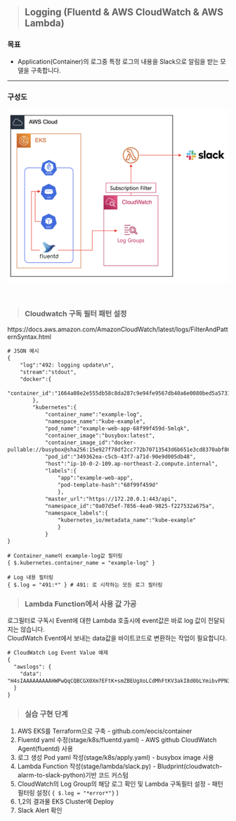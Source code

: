 > ## Logging (Fluentd & AWS CloudWatch & AWS Lambda)

### 목표
- Application(Container)의 로그중 특정 로그의 내용을 Slack으로 알림을 받는 모델을 구축합니다.
---

### 구성도
![image ALL](./src/model.png)

<br>

> ### Cloudwatch 구독 필터 패턴 설정
<link>https://docs.aws.amazon.com/AmazonCloudWatch/latest/logs/FilterAndPatternSyntax.html</link>

```
# JSON 예시
{
    "log":"492: logging update\n",
    "stream":"stdout",
    "docker":{
        "container_id":"1664a08e2e555db58c8da287c9e94fe9567db40a6e0080bed5a573122e374fc4"
        },
        "kubernetes":{
            "container_name":"example-log",
            "namespace_name":"kube-example",
            "pod_name":"example-web-app-68f99f459d-5mlqk",
            "container_image":"busybox:latest",
            "container_image_id":"docker-pullable://busybox@sha256:15e927f78df2cc772b70713543d6b651e3cd8370abf86b2ea4644a9fba21107f",
            "pod_id":"349362ea-c5cb-43f7-a71d-90e9d005db48",
            "host":"ip-10-0-2-109.ap-northeast-2.compute.internal",
            "labels":{
                "app":"example-web-app",
                "pod-template-hash":"68f99f459d"
                },
            "master_url":"https://172.20.0.1:443/api",
            "namespace_id":"0a07d5ef-7856-4ea0-9825-f227532a675a",
            "namespace_labels":{
                "kubernetes_io/metadata_name":"kube-example"
                }
            }
}

# Container_name이 example-log값 필터링
{ $.kubernetes.container_name = "example-log" }

# Log 내용 필터링
{ $.log = "491:*" } # 491: 로 시작하는 모든 로그 필터링
```

> ### Lambda Function에서 사용 값 가공

로그필터로 구독시 Event에 대한 Lambda 호출시에 event값은 바로 log 값이 전달되지는 않습니다.  
CloudWatch Event에서 보내는 data값을 바이트코드로 변환하는 작업이 필요합니다.

```
# CloudWatch Log Event Value 예제
{
  "awslogs": {
    "data": "H4sIAAAAAAAAAHWPwQqCQBCGX0Xm7EFtK+smZBEUgXoLCdMhFtKV3akI8d0bLYmibvPPN3wz00CJxmQnTO41whwWQRIctmEcB6sQbFC3CjW3XW8kxpOpP+OC22d1Wml1qZkQGtoMsScxaczKN3plG8zlaHIta5KqWsozoTYw3/djzwhpLwivWFGHGpAFe7DL68JlBUk+l7KSN7tCOEJ4M3/qOI49vMHj+zCKdlFqLaU2ZHV2a4Ct/an0/ivdX8oYc1UVX860fQDQiMdxRQEAAA=="
  }
}
```

> ### 실습 구현 단계

1. AWS EKS를 Terraform으로 구축 - <link>github.com/eocis/container</link>  
2. Fluentd yaml 수정(stage/k8s/fluentd.yaml) - AWS github CloudWatch Agent(fluentd) 사용  
3. 로그 생성 Pod yaml 작성(stage/k8s/apply.yaml) - busybox image 사용  
4. Lambda Function 작성(stage/lambda/slack.py) - Bludprint(cloudwatch-alarm-to-slack-python)기반 코드 커스텀  
5. CloudWatch의 Log Group의 해당 로그 확인 및 Lambda 구독필터 설정 - 패턴필터링 설정( ```{ $.log = "*error*"}``` )  
6. 1,2의 결과물 EKS Cluster에 Deploy  
7. Slack Alert 확인